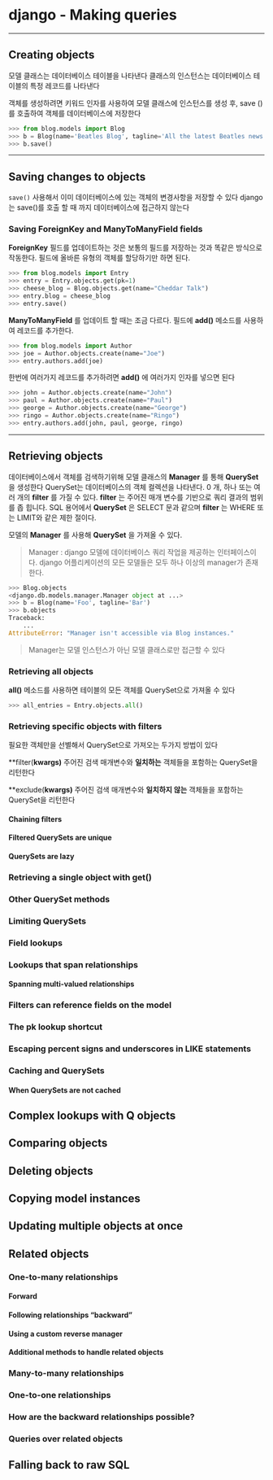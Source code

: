 # django - Making queries
---

## Creating objects

모델 클래스는 데이터베이스 테이블을 나타낸다
클래스의 인스턴스는 데이터베이스 테이블의 특정 레코드를 나타낸다

객체를 생성하려면 키워드 인자를 사용하여 모델 클래스에 인스턴스를 생성 후, save ()를 호출하여 객체를 데이터베이스에 저장한다

```python
>>> from blog.models import Blog
>>> b = Blog(name='Beatles Blog', tagline='All the latest Beatles news.')
>>> b.save()
```

---

## Saving changes to objects

`save()` 사용해서 이미 데이터베이스에 있는 객체의 변경사항을 저장할 수 있다
django는 save()를 호출 할 때 까지 데이터베이스에 접근하지 않는다

### Saving ForeignKey and ManyToManyField fields

**<ForeignKey>**

**ForeignKey** 필드를 업데이트하는 것은 보통의 필드를 저장하는 것과 똑같은 방식으로 작동한다. 필드에 올바른 유형의 객체를 할당하기만 하면 된다.

```python
>>> from blog.models import Entry
>>> entry = Entry.objects.get(pk=1)
>>> cheese_blog = Blog.objects.get(name="Cheddar Talk")
>>> entry.blog = cheese_blog
>>> entry.save()
```

**<ManyToManyField>**

**ManyToManyField** 를 업데이트 할 때는 조금 다르다. 필드에 **add()** 메소드를 사용하여 레코드를 추가한다.

```python
>>> from blog.models import Author
>>> joe = Author.objects.create(name="Joe")
>>> entry.authors.add(joe)
```

한번에 여러가지 레코드를 추가하려면 **add()** 에 여러가지 인자를 넣으면 된다

```python
>>> john = Author.objects.create(name="John")
>>> paul = Author.objects.create(name="Paul")
>>> george = Author.objects.create(name="George")
>>> ringo = Author.objects.create(name="Ringo")
>>> entry.authors.add(john, paul, george, ringo)
```

---

## Retrieving objects

데이터베이스에서 객체를 검색하기위해 모델 클래스의 **Manager** 를 통해 **QuerySet** 을 생성한다
QuerySet는 데이터베이스의 객체 컬렉션을 나타낸다. 0 개, 하나 또는 여러 개의 **filter** 를 가질 수 있다. **filter** 는 주어진 매개 변수를 기반으로 쿼리 결과의 범위를 좁 힙니다. SQL 용어에서 **QuerySet** 은 SELECT 문과 같으며 **filter** 는 WHERE 또는 LIMIT와 같은 제한 절이다.

모델의 **Manager** 를 사용해 **QuerySet** 을 가져올 수 있다.
>Manager : django 모델에 데이터베이스 쿼리 작업을 제공하는 인터페이스이다. django 어플리케이션의 모든 모델들은 모두 하나 이상의 manager가 존재한다.

```python
>>> Blog.objects
<django.db.models.manager.Manager object at ...>
>>> b = Blog(name='Foo', tagline='Bar')
>>> b.objects
Traceback:
    ...
AttributeError: "Manager isn't accessible via Blog instances."
```

>Manager는 모델 인스턴스가 아닌 모델 클래스로만 접근할 수 있다

### Retrieving all objects

**all()** 메소드를 사용하면 테이블의 모든 객체를 QuerySet으로 가져올 수 있다

```python
>>> all_entries = Entry.objects.all()
```

### Retrieving specific objects with filters

필요한 객체만을 선별해서 QuerySet으로 가져오는 두가지 방법이 있다

**filter(**kwargs)**
주어진 검색 매개변수와 **일치하는** 객체들을 포함하는 QuerySet을 리턴한다

**exclude(**kwargs)**
주어진 검색 매개변수와 **일치하지 않는** 객체들을 포함하는 QuerySet을 리턴한다

#### Chaining filters
#### Filtered QuerySets are unique
#### QuerySets are lazy

### Retrieving a single object with get()
### Other QuerySet methods
### Limiting QuerySets
### Field lookups

### Lookups that span relationships
#### Spanning multi-valued relationships

### Filters can reference fields on the model
### The pk lookup shortcut
### Escaping percent signs and underscores in LIKE statements

### Caching and QuerySets
#### When QuerySets are not cached

## Complex lookups with Q objects
## Comparing objects
## Deleting objects
## Copying model instances
## Updating multiple objects at once

## Related objects
### One-to-many relationships
#### Forward
#### Following relationships “backward”
#### Using a custom reverse manager
#### Additional methods to handle related objects

### Many-to-many relationships
### One-to-one relationships
### How are the backward relationships possible?
### Queries over related objects

## Falling back to raw SQL
